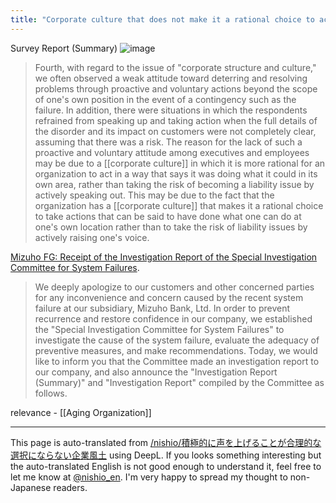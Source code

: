 ```yaml
---
title: "Corporate culture that does not make it a rational choice to actively speak out."
---
```


Survey Report (Summary)
![image](https://gyazo.com/788f6356fd6599a467fd9400769c103d/thumb/1000)
> Fourth, with regard to the issue of "corporate structure and culture," we often observed a weak attitude toward deterring and resolving problems through proactive and voluntary actions beyond the scope of one's own position in the event of a contingency such as the failure. In addition, there were situations in which the respondents refrained from speaking up and taking action when the full details of the disorder and its impact on customers were not completely clear, assuming that there was a risk.
>  The reason for the lack of such a proactive and voluntary attitude among executives and employees may be due to a [[corporate culture]] in which it is more rational for an organization to act in a way that says it was doing what it could in its own area, rather than taking the risk of becoming a liability issue by actively speaking out. This may be due to the fact that the organization has a [[corporate culture]] that makes it a rational choice to take actions that can be said to have done what one can do at one's own location rather than to take the risk of liability issues by actively raising one's voice.

[Mizuho FG: Receipt of the Investigation Report of the Special Investigation Committee for System Failures](https://www.mizuho-fg.co.jp/release/20210615release_jp.html).
>  We deeply apologize to our customers and other concerned parties for any inconvenience and concern caused by the recent system failure at our subsidiary, Mizuho Bank, Ltd.
>  In order to prevent recurrence and restore confidence in our company, we established the "Special Investigation Committee for System Failures" to investigate the cause of the system failure, evaluate the adequacy of preventive measures, and make recommendations.
>  Today, we would like to inform you that the Committee made an investigation report to our company, and also announce the "Investigation Report (Summary)" and "Investigation Report" compiled by the Committee as follows.


relevance
    - [[Aging Organization]]

---
This page is auto-translated from [/nishio/積極的に声を上げることが合理的な選択にならない企業風土](https://scrapbox.io/nishio/積極的に声を上げることが合理的な選択にならない企業風土) using DeepL. If you looks something interesting but the auto-translated English is not good enough to understand it, feel free to let me know at [@nishio_en](https://twitter.com/nishio_en). I'm very happy to spread my thought to non-Japanese readers.